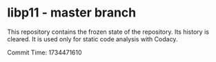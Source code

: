 # libp11 - master branch

This repository contains the frozen state of the repository.
Its history is cleared. It is used only for static code
analysis with Codacy.

Commit Time: 1734471610